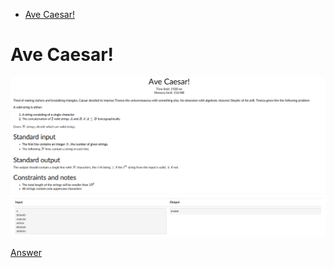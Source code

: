 - [Ave Caesar!](#Ave-Caesar!)


# Ave Caesar!

![Alt text](Images/Ave%20Caesar%201.png)
![Alt text](Images/Ave%20Caesar%202.png)

[Answer](Codes/avecaesar.py)